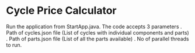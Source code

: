 # Cycle Price Calculator

Run the application from StartApp.java.
The code accepts 3 parameters
  . Path of cycles.json file (List of cycles with individual components and parts)
  . Path of parts.json file (List of all the parts available)
  . No of parallel threads to run.
  
 
